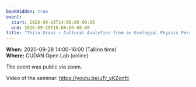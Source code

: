 ```yaml
---
bookHidden: true
event:
  start: 2020-09-28T14:00:00-00:00
  end: 2020-09-28T16:00:00-00:00
title: "Thilo Gross – Cultural Analytics from an Ecologial Physics Perspective"
---
```


**When:** 2020-09-28 14:00-16:00 (Tallinn time)  
**Where:** CUDAN Open Lab (online)  

The event was public via zoom.

Video of the seminar: https://youtu.be/uTr_yKZonfc
